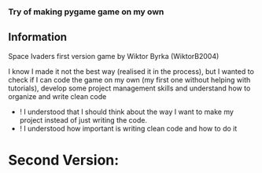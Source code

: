 ### Try of making pygame game on my own

## Information

Space Ivaders first version game by Wiktor Byrka (WiktorB2004)

I know I made it not the best way (realised it in the process), but I wanted to check if I can code the game on my own (my first one without helping with tutorials), develop some project management skills and understand how to organize and write clean code

- ! I understood that I should think about the way I want to make my project instead of just writing the code.
- ! I understood how important is writing clean code and how to do it

# Second Version:
